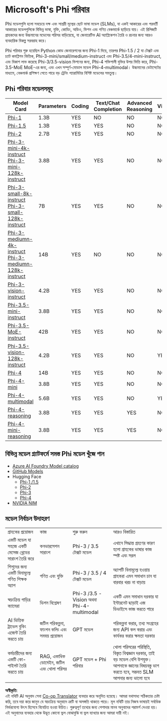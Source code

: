 <!--
CO_OP_TRANSLATOR_METADATA:
{
  "original_hash": "b5d936ffe4dfbab2244f6eb21b11f3b3",
  "translation_date": "2025-05-09T07:55:16+00:00",
  "source_file": "md/01.Introduction/01/01.PhiFamily.md",
  "language_code": "bn"
}
-->
# Microsoft's Phi পরিবার

Phi মডেলগুলি হলো সবচেয়ে দক্ষ এবং সাশ্রয়ী মূল্যের ছোট ভাষা মডেল (SLMs), যা একই আকারের এবং পরবর্তী আকারের মডেলগুলিকে বিভিন্ন ভাষা, যুক্তি, কোডিং, অডিও, ভিশন এবং গণিত বেঞ্চমার্কে ছাড়িয়ে যায়। এই রিলিজটি গ্রাহকদের জন্য উচ্চমানের মডেলের পরিসর বাড়িয়েছে, যা জেনারেটিভ AI অ্যাপ্লিকেশন তৈরি ও রচনার জন্য আরও ব্যবহারিক বিকল্প সরবরাহ করে।

Phi পরিবার শুরু হয়েছিল Python কোড জেনারেশনের জন্য Phi-1 দিয়ে, তারপর Phi-1.5 / 2 যা টেক্সট এবং চ্যাট কমপ্লিশন ভিত্তিক, Phi-3-mini/small/medium-instruct এবং Phi-3.5/4-mini-instruct, এবং বিকাশ লাভ করেছে Phi-3/3.5-vision ভিশনের জন্য, Phi-4 শক্তিশালী যুক্তির উপর ভিত্তি করে, Phi-3.5-MoE MoE-এর জন্য, এবং এখন সম্পূর্ণ-মোডাল মডেল Phi-4-multimodal। উচ্চমানের ডেটাসেটের মাধ্যমে, বেঞ্চমার্ক প্রশিক্ষণ পেতে পারে বড় ট্রেনিং প্যারামিটার বিশিষ্ট মডেলের সমতুল্য।

## Phi পরিবার মডেলসমূহ

<div style="font-size:8px">

| Model Card |Parameters|Coding|Text/Chat Completion|Advanced Reasoning| Vision | Audio | MoE
| - | -  | - | - |- |- |- |- |
|[Phi-1](https://huggingface.co/microsoft/phi-1)|1.3B| YES| NO | NO |NO |NO |NO |
|[Phi-1.5](https://huggingface.co/microsoft/phi-1_5)|1.3B| YES|YES| NO |NO |NO |NO |
|[Phi-2](https://huggingface.co/microsoft/phi-1_5)|2.7B| YES|YES| NO |NO |NO |NO |
|[Phi-3-mini-4k-instruct](https://huggingface.co/microsoft/Phi-3-mini-4k-instruct)<br/>[Phi-3-mini-128k-instruct](https://huggingface.co/microsoft/Phi-3-mini-128k-instruct)|3.8B| YES|YES| NO |NO |NO |NO |
|[Phi-3-small-8k-instruct](https://huggingface.co/microsoft/Phi-3-small-8k-instruct)<br/>[Phi-3-small-128k-instruct](https://huggingface.co/microsoft/Phi-3-small-128k-instruct)<br/>|7B| YES|YES| NO |NO |NO |NO |
|[Phi-3-mediumn-4k-instruct](https://huggingface.co/microsoft/Phi-3-medium-4k-instruct)<br>[Phi-3-mediumn-128k-instruct](https://huggingface.co/microsoft/Phi-3-medium-128k-instruct)|14B|YES|NO| NO |NO |NO |NO |
|[Phi-3-vision-instruct](https://huggingface.co/microsoft/Phi-3-vision-128k-instruct)|4.2B|YES|YES|NO |NO |NO |NO |
|[Phi-3.5-mini-instruct](https://huggingface.co/microsoft/Phi-3.5-mini-instruct)|3.8B|YES|YES| NO |NO |NO |NO |
|[Phi-3.5-MoE-instruct](https://huggingface.co/microsoft/Phi-3.5-MoE-instruct)|42B|YES|YES| NO |NO |NO |YES |
|[Phi-3.5-vision-128k-instruct](https://huggingface.co/microsoft/Phi-3.5-vision-instruct)|4.2B|YES|YES| NO |YES |NO |NO |
|[Phi-4](https://huggingface.co/microsoft/phi-4)|14B|YES|YES| NO |NO |NO |NO |
|[Phi-4-mini](https://huggingface.co/microsoft/Phi-4-mini-instruct)|3.8B|YES|YES| NO |NO |NO |NO |
|[Phi-4-multimodal](https://huggingface.co/microsoft/Phi-4-multimodal-instruct)|5.6B|YES|YES| NO |YES |YES |NO |
|[Phi-4-reasoning](../../../../../md/01.Introduction/01)|3.8B|YES|YES| YES |NO |NO |NO |
|[Phi-4-mini-reasoning](../../../../../md/01.Introduction/01)|3.8B|YES|YES| YES |NO |NO |NO |

</div>

## **বিভিন্ন মডেল প্ল্যাটফর্মে সমস্ত Phi মডেল খুঁজে পান**

- [Azure AI Foundry Model catalog](https://ai.azure.com/explore/models?selectedCollection=phi)
- [GitHub Models](https://github.com/marketplace?query=Phi&type=models)
- Hugging Face
  - [Phi-1 /1.5](https://huggingface.co/collections/microsoft/phi-1-6626e29134744e94e222d572)
  - [Phi-2](https://huggingface.co/microsoft/phi-2)
  - [Phi-3](https://huggingface.co/collections/microsoft/phi-3-6626e15e9585a200d2d761e3)
  - [Phi-4](https://huggingface.co/collections/microsoft/phi-4-677e9380e514feb5577a40e4)
- [NVIDIA NIM](https://build.nvidia.com/search?q=Phi)

## মডেল নির্বাচন উদাহরণ

| | | | |
|-|-|-|-|
|গ্রাহকের প্রয়োজন|কাজ|শুরু করুন|আরও বিস্তারিত|
|একটি মডেল যা সহজে একটি মেসেজ থ্রেডের সারাংশ তৈরি করে|কনভারসেশন সারাংশ|Phi-3 / 3.5 টেক্সট মডেল|এখানে সিদ্ধান্ত গ্রহণের কারণ হলো গ্রাহকের ভাষার কাজ স্পষ্ট এবং সরল|
|শিশুদের জন্য একটি বিনামূল্যে গণিত শিক্ষক অ্যাপ|গণিত এবং যুক্তি|Phi-3 / 3.5 / 4 টেক্সট মডেল|অ্যাপটি বিনামূল্যে হওয়ায় গ্রাহকরা এমন সমাধান চান যা বারবার খরচ না বাড়ায়|
|স্বয়ংক্রিয় গাড়ির ক্যামেরা|ভিশন বিশ্লেষণ|Phi-3 /3.5 -Vision অথবা Phi-4-multimodal|একটি এমন সমাধান দরকার যা ইন্টারনেট ছাড়াই এজ ডিভাইসে কাজ করতে পারে|
|AI ভিত্তিক ট্রাভেল বুকিং এজেন্ট তৈরি করতে চায়|জটিল পরিকল্পনা, ফাংশন কলিং এবং সমন্বয় প্রয়োজন|GPT মডেল|পরিকল্পনা করার, তথ্য সংগ্রহের জন্য API কল করার এবং কার্যকর করার ক্ষমতা দরকার|
|কর্মচারীদের জন্য একটি কো-পাইলট তৈরি করতে চায়|RAG, একাধিক ডোমেইন, জটিল এবং খোলা পরিসর|GPT মডেল + Phi পরিবার|খোলা পরিসরের পরিস্থিতি, বিস্তৃত বিশ্বজ্ঞান দরকার, তাই বড় মডেল বেশি উপযুক্ত। আপনাকে জ্ঞানের বিষয়বস্তু ভাগ করতে হবে, সম্ভবত SLM আপনার জন্য ভালো হবে|

**অস্বীকৃতি**:  
এই নথিটি AI অনুবাদ সেবা [Co-op Translator](https://github.com/Azure/co-op-translator) ব্যবহার করে অনূদিত হয়েছে। আমরা যথাসাধ্য সঠিকতার চেষ্টা করি, তবে দয়া করে জানুন যে স্বয়ংক্রিয় অনুবাদে ত্রুটি বা অসঙ্গতি থাকতে পারে। মূল নথিটি তার নিজস্ব ভাষায়ই সর্বাধিক নির্ভরযোগ্য উৎস হিসেবে বিবেচিত হওয়া উচিত। গুরুত্বপূর্ণ তথ্যের জন্য পেশাদার মানব অনুবাদের পরামর্শ দেওয়া হয়। এই অনুবাদের ব্যবহার থেকে উদ্ভূত কোনো ভুল বোঝাবুঝি বা ভুল ব্যাখ্যার জন্য আমরা দায়ী নই।